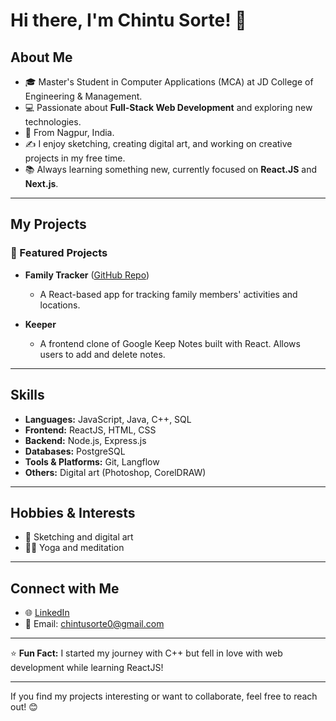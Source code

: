 # Hi there, I'm Chintu Sorte! 👋

## About Me

- 🎓 Master's Student in Computer Applications (MCA) at JD College of Engineering & Management.
- 💻 Passionate about **Full-Stack Web Development** and exploring new technologies.
- 📍 From Nagpur, India.
- ✍️ I enjoy sketching, creating digital art, and working on creative projects in my free time.
- 📚 Always learning something new, currently focused on **React.JS** and **Next.js**.

---

## My Projects

### 🌟 Featured Projects

- **Family Tracker** ([GitHub Repo](https://github.com/sortechintu310/familytracker))
  - A React-based app for tracking family members' activities and locations.

- **Keeper**
  - A frontend clone of Google Keep Notes built with React. Allows users to add and delete notes.

---

## Skills

- **Languages:** JavaScript, Java, C++, SQL
- **Frontend:** ReactJS, HTML, CSS
- **Backend:** Node.js, Express.js
- **Databases:** PostgreSQL
- **Tools & Platforms:** Git, Langflow
- **Others:** Digital art (Photoshop, CorelDRAW)

---

## Hobbies & Interests

- 🎨 Sketching and digital art
- 🧘‍♂️ Yoga and meditation

---

## Connect with Me

- 🌐 [LinkedIn](https://www.linkedin.com/in/sortechintu/)
- 📧 Email: chintusorte0@gmail.com

---

⭐️ **Fun Fact:** I started my journey with C++ but fell in love with web development while learning ReactJS!

---

If you find my projects interesting or want to collaborate, feel free to reach out! 😊
